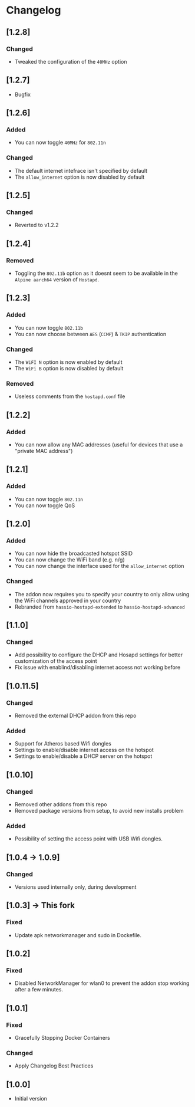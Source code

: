 # Changelog

## [1.2.8]
### Changed
- Tweaked the configuration of the `40MHz` option

## [1.2.7]
- Bugfix

## [1.2.6]
### Added
- You can now toggle `40MHz` for `802.11n`

### Changed
- The default internet intefrace isn't specified by default
- The `allow_internet` option is now disabled by default

## [1.2.5]
### Changed
- Reverted to v1.2.2

## [1.2.4]
### Removed
- Toggling the `802.11b` option as it doesnt seem to be available in the `Alpine aarch64` version of `Hostapd`.

## [1.2.3]
### Added
- You can now toggle `802.11b`
- You can now choose between `AES` (`CCMP`) & `TKIP` authentication

### Changed
- The `WiFI N` option is now enabled by default
- The `WiFi B` option is now disabled by default

### Removed
- Useless comments from the `hostapd.conf` file

## [1.2.2]
### Added
- You can now allow any MAC addresses (useful for devices that use a "private MAC address")

## [1.2.1]
### Added
- You can now toggle `802.11n`
- You can now toggle QoS

## [1.2.0]
### Added
- You can now hide the broadcasted hotspot SSID
- You can now change the WiFi band (e.g. n/g)
- You can now change the interface used for the `allow_internet` option

### Changed
- The addon now requires you to specify your country to only allow using the WiFi channels approved in your country
- Rebranded from `hassio-hostapd-extended` to `hassio-hostapd-advanced`

## [1.1.0]
### Changed
- Add possibility to configure the DHCP and Hosapd settings for better customization of the access point
- Fix issue with enablind/disabling internet access not working before


## [1.0.11.5]
### Changed
- Removed the external DHCP addon from this repo

### Added
- Support for Atheros based Wifi dongles
- Settings to enable/disable internet access on the hotspot
- Settings to enable/disable a DHCP server on the hotspot

## [1.0.10]
### Changed
- Removed other addons from this repo
- Removed package versions from setup, to avoid new installs problem

### Added
- Possibility of setting the access point with USB Wifi dongles.

## [1.0.4 -> 1.0.9]
### Changed
- Versions used internally only, during development

## [1.0.3] -> This fork
### Fixed
- Update apk networkmanager and sudo in Dockefile. 

## [1.0.2]
### Fixed
- Disabled NetworkManager for wlan0 to prevent the addon stop working after a few minutes. 

## [1.0.1]
### Fixed
- Gracefully Stopping Docker Containers 

### Changed
- Apply Changelog Best Practices


## [1.0.0]
- Initial version